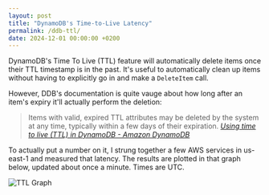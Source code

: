 ```yaml
---
layout: post
title: "DynamoDB's Time-to-Live Latency"
permalink: /ddb-ttl/
date: 2024-12-01 00:00:00 +0200
---
```


DynamoDB's Time To Live (TTL) feature will automatically delete items once their TTL timestamp is in the past.
It's useful to automatically clean up items without having to explicitly go in and make a `DeleteItem` call.

However, DDB's documentation is quite vauge about how long after an item's expiry it'll actually perform the deletion:

> Items with valid, expired TTL attributes may be deleted by the system at any time, typically within a few days of their expiration.
> _[Using time to live \(TTL\) in DynamoDB - Amazon DynamoDB](https://docs.aws.amazon.com/amazondynamodb/latest/developerguide/TTL.html)_

To actually put a number on it, I strung together a few AWS services in us-east-1 and measured that latency.
The results are plotted in that graph below, updated about once a minute. Times are UTC.

![TTL Graph](https://ddbttlslastack-bucket83908e77-kmhxvq5unlrj.s3.us-east-1.amazonaws.com/ttl-latency.png)